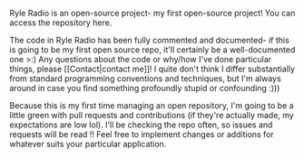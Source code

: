 Ryle Radio is an open-source project- my first open-source project! You can access the repository here.

The code in Ryle Radio has been fully commented and documented- if this is going to be my first open source repo, it'll certainly be a well-documented one >:)
Any questions about the code or why/how I've done particular things, please [[Contact|contact me]]! I quite don't think I differ substantially from standard programming conventions and techniques, but I'm always around in case you find something profoundly stupid or confounding :)))

Because this is my first time managing an open repository, I'm going to be a little green with pull requests and contributions (if they're actually made, my expectations are low lol). I'll be checking the repo often, so issues and requests will be read !! Feel free to implement changes or additions for whatever suits your particular application.
